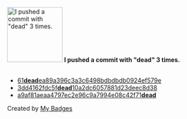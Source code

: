 <img src="https://my-badges.github.io/my-badges/dead-commit.png" alt="I pushed a commit with &quot;dead&quot; 3 times." title="I pushed a commit with &quot;dead&quot; 3 times." width="128">
<strong>I pushed a commit with &quot;dead&quot; 3 times.</strong>
<br><br>

- <a href="https://github.com/Mindgamesnl/OpenAudioMc/commit/61deadea89a396c3a3c6498bdbdbdb0924ef579e">61<strong>dead</strong>ea89a396c3a3c6498bdbdbdb0924ef579e</a>
- <a href="https://github.com/Mindgamesnl/OpenAudioMc/commit/3dd4162fdc5fdead10a2dc6057881d23deec8d38">3dd4162fdc5f<strong>dead</strong>10a2dc6057881d23deec8d38</a>
- <a href="https://github.com/Mindgamesnl/OpenAudioMc/commit/a9af81aeaa4797ec2e96c9a7994e08c42f71dead">a9af81aeaa4797ec2e96c9a7994e08c42f71<strong>dead</strong></a>


Created by <a href="https://github.com/my-badges/my-badges">My Badges</a>
